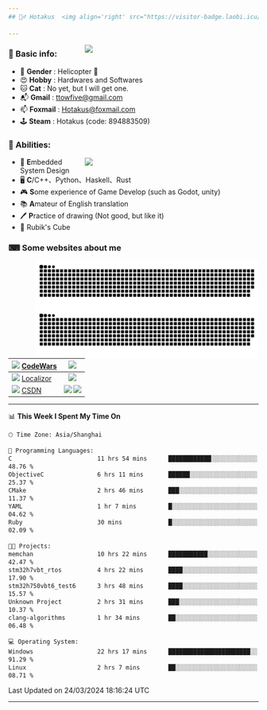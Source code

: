 ```yaml
---
## 🕵️‍♂️ Hotakus  <img align='right' src="https://visitor-badge.laobi.icu/badge?page_id=hotakus.visitor-badge&left_text=Views&format=true" width=70 >

---
```


<picture>
  <source
    srcset="https://github-readme-stats-git-master-hotakus.vercel.app/api/top-langs/?username=hotakus&hide=html&layout=compact&border_radius=10&theme=calm#gh-dark-mode-only"
    media="(prefers-color-scheme: dark)"
  />
  <source
    srcset="https://github-readme-stats-git-master-hotakus.vercel.app/api/top-langs/?username=hotakus&hide=html&layout=compact&border_radius=10&theme=default#gh-light-mode-only"
    media="(prefers-color-scheme: light), (prefers-color-scheme: no-preference)"
  />
  <img src='https://github-readme-stats-git-master-hotakus.vercel.app/api/top-langs/?username=hotakus&layout=compact&border_radius=10&theme=calm#gh-dark-mode-only' width=350 align='right'>
</picture>

### 📰 Basic info:
- 👬 **Gender** : Helicopter 🚁
- 😍 **Hobby** : Hardwares and Softwares
- 🐱 **Cat** : No yet, but I will get one.
- 📬 **Gmail** : ttowfive@gmail.com
- 📫 **Foxmail** : Hotakus@foxmail.com
- 🕹 **Steam** : Hotakus (code: 894883509)

### 💪 Abilities:

<picture>
  <source
    srcset="https://github-readme-stats-git-master-hotakus.vercel.app/api?username=hotakus&show_icons=true&theme=calm&border_radius=10"
    media="(prefers-color-scheme: dark)"
  />
  <source
    srcset="https://github-readme-stats-git-master-hotakus.vercel.app/api?username=hotakus&show_icons=true&theme=default&border_radius=10"
    media="(prefers-color-scheme: light), (prefers-color-scheme: no-preference)"
  />
  <img src='https://github-readme-stats-git-master-hotakus.vercel.app/api?username=hotakus&show_icons=true&theme=calm&border_radius=10' width=350 align='right'>
</picture>

- 🔌 **E**mbedded System Design
- 🖥 **C**/C++、Python、Haskell、Rust
- 🎮 **S**ome experience of Game Develop (such as Godot, unity)
- 📚 **A**mateur of English translation 
- 🖊 **P**ractice of drawing (Not good, but like it) 
- 🎲 Rubik's Cube

### ⌨ Some websites about me
<img src='https://github.com/Hotakus/Hotakus/blob/output/github-contribution-grid-snake-dark.svg#gh-dark-mode-only' width=450 align='right'>
<img src='https://github.com/Hotakus/Hotakus/blob/output/github-contribution-grid-snake.svg#gh-light-mode-only' width=450 align='right'>

| <img src='https://www.codewars.com/packs/assets/logo.61192cf7.svg' width=15 > [CodeWars](https://www.codewars.com/users/Hotakus) |<img src='https://www.codewars.com/users/Hotakus/badges/micro' width=150 >|  
| :---- | :----: | 
|<img src='https://www.localizor.com/images/favicon.png' width=17 > [Localizor](https://www.codewars.com/users/Hotakus)| <img src='https://www.localizor.com/images/localizor-logo.png' width=100 > |
|<img src='https://img-home.csdnimg.cn/images/20201124032511.png' width=30 > [CSDN](https://blog.csdn.net/qq_26106317?spm=1010.2135.3001.5421)|<img width=16 src="https://img-home.csdnimg.cn/images/20210108035947.gif"> <img src="https://csdnimg.cn/identity/blog4.png" width=16>|

---

<!--START_SECTION:waka-->
📊 **This Week I Spent My Time On** 

```text
🕑︎ Time Zone: Asia/Shanghai

💬 Programming Languages: 
C                        11 hrs 54 mins      ████████████░░░░░░░░░░░░░   48.76 % 
ObjectiveC               6 hrs 11 mins       ██████░░░░░░░░░░░░░░░░░░░   25.37 % 
CMake                    2 hrs 46 mins       ███░░░░░░░░░░░░░░░░░░░░░░   11.37 % 
YAML                     1 hr 7 mins         █░░░░░░░░░░░░░░░░░░░░░░░░   04.62 % 
Ruby                     30 mins             █░░░░░░░░░░░░░░░░░░░░░░░░   02.09 % 

🐱‍💻 Projects: 
memchan                  10 hrs 22 mins      ███████████░░░░░░░░░░░░░░   42.47 % 
stm32h7vbt_rtos          4 hrs 22 mins       ████░░░░░░░░░░░░░░░░░░░░░   17.90 % 
stm32h750vbt6_test6      3 hrs 48 mins       ████░░░░░░░░░░░░░░░░░░░░░   15.57 % 
Unknown Project          2 hrs 31 mins       ███░░░░░░░░░░░░░░░░░░░░░░   10.37 % 
clang-algorithms         1 hr 34 mins        ██░░░░░░░░░░░░░░░░░░░░░░░   06.48 % 

💻 Operating System: 
Windows                  22 hrs 17 mins      ███████████████████████░░   91.29 % 
Linux                    2 hrs 7 mins        ██░░░░░░░░░░░░░░░░░░░░░░░   08.71 % 
```


 Last Updated on 24/03/2024 18:16:24 UTC
<!--END_SECTION:waka-->

---
